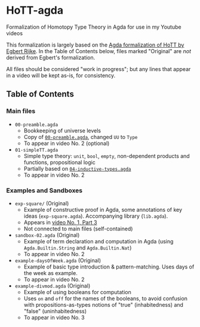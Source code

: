 # HoTT-agda
Formalization of Homotopy Type Theory in Agda for use in my Youtube videos

This formalization is largely based on the [Agda formalization of HoTT by Egbert Rijke](https://github.com/HoTT-Intro/Agda). 
In the Table of Contents below, files marked "Original" are _not_ derived from Egbert's formalization.  

All files should be considered "work in progress"; but any lines that appear in a video will be kept as-is, for consistency.

## Table of Contents
### Main files
- `00-preamble.agda`
  - Bookkeeping of universe levels
  - Copy of [`00-preamble.agda`](https://github.com/HoTT-Intro/Agda/blob/master/book/00-preamble.agda), changed `UU` to `Type`
  - To appear in video No. 2 (optional)
- `01-simpleTT.agda`
  - Simple type theory: `unit`, `bool`, `empty`, non-dependent products and functions, propositional logic
  - Partially based on [`04-inductive-types.agda`](https://github.com/HoTT-Intro/Agda/blob/master/book/04-inductive-types.agda)
  - To appear in video No. 2

### Examples and Sandboxes
- `exp-square/` (Original)
  - Example of constructive proof in Agda, some annotations of key ideas (`exp-square.agda`). Accompanying library (`lib.agda`).
  - Appears in [video No. 1, Part 3](https://youtu.be/2zcEP2Ny63s)
  - Not connected to main files (self-contained)
- `sandbox-02.agda` (Original)
  - Example of term declaration and computation in Agda (using `Agda.Builtin.String` and `Agda.Builtin.Nat`)
  - To appear in video No. 2
- `example-daysOfWeek.agda` (Original)
  - Example of basic type introduction & pattern-matching. Uses days of the week as example.
  - To appear in video No. 2
- `example-divmod.agda` (Original)
  - Example of using booleans for computation
  - Uses `on` and `off` for the names of the booleans, to avoid confusion with propositions-as-types notions of "true" (inhabitedness) and "false" (uninhabitedness)
  - To appear in video No. 3
